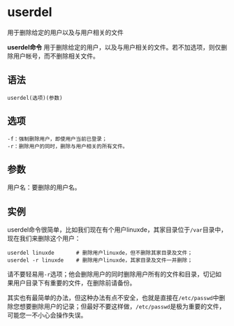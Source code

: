 # userdel

用于删除给定的用户以及与用户相关的文件


**userdel命令** 用于删除给定的用户，以及与用户相关的文件。若不加选项，则仅删除用户帐号，而不删除相关文件。

##  语法

```
userdel(选项)(参数)
```

##  选项

```
-f：强制删除用户，即使用户当前已登录；
-r：删除用户的同时，删除与用户相关的所有文件。
```

##  参数

用户名：要删除的用户名。

##  实例

userdel命令很简单，比如我们现在有个用户linuxde，其家目录位于`/var`目录中，现在我们来删除这个用户：

```
userdel linuxde       # 删除用户linuxde，但不删除其家目录及文件；
userdel -r linuxde    # 删除用户linuxde，其家目录及文件一并删除；
```

请不要轻易用`-r`选项；他会删除用户的同时删除用户所有的文件和目录，切记如果用户目录下有重要的文件，在删除前请备份。

其实也有最简单的办法，但这种办法有点不安全，也就是直接在`/etc/passwd`中删除您想要删除用户的记录；但最好不要这样做，`/etc/passwd`是极为重要的文件，可能您一不小心会操作失误。


